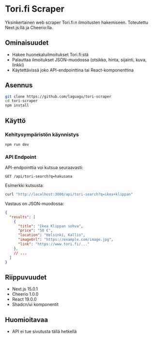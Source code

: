 # Tori.fi Scraper

Yksinkertainen web scraper Tori.fi:n ilmoitusten hakemiseen. Toteutettu Next.js:llä ja Cheerio:lla.

## Ominaisuudet

- Hakee huonekaluilmoitukset Tori.fi:stä
- Palauttaa ilmoitukset JSON-muodossa (otsikko, hinta, sijainti, kuva, linkki)
- Käytettävissä joko API-endpointtina tai React-komponenttina

## Asennus

```bash
git clone https://github.com/laguagu/tori-scraper
cd tori-scraper
npm install
```

## Käyttö

### Kehitysympäristön käynnistys

```bash
npm run dev
```

### API Endpoint

API-endpointtia voi kutsua seuraavasti:

```
GET /api/tori-search?q=hakusana
```

Esimerkki kutsusta:
```bash
curl "http://localhost:3000/api/tori-search?q=ikea+klippan"
```

Vastaus on JSON-muodossa:
```json
{
  "results": [
    {
      "title": "Ikea Klippan sohva",
      "price": "50 €",
      "location": "Helsinki, Kallio",
      "imageUrl": "https://example.com/image.jpg",
      "link": "https://www.tori.fi/..."
    },
    // ...
  ]
}
```

## Riippuvuudet

- Next.js 15.0.1
- Cheerio 1.0.0
- React 19.0.0
- Shadcn/ui komponentit

## Huomioitavaa

- API ei tue sivutusta tällä hetkellä
